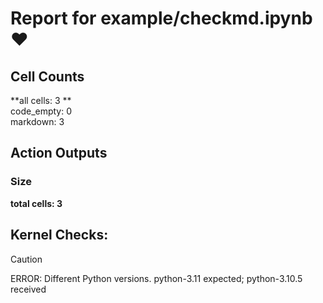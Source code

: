 # Report for example/checkmd.ipynb ❤ 

## Cell Counts   
**all cells: 3 **  
code_empty: 0   
markdown: 3   

## Action Outputs

### Size
**total cells: 3**
## Kernel Checks: 

> [!CAUTION]
> ERROR: Different Python versions. python-3.11 expected; python-3.10.5 received

